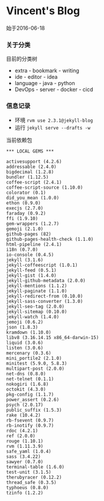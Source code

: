 # Vincent's Blog

始于2016-06-18


### 关于分类

目前的分类树

* extra
        - bookmark
        - writing
* ide
        - editor
        - idea
* language
        - java
        - python
* DevOps
        - server
        - docker
        - cicd

### 信息记录

* 环境 `rvm use 2.3.1@jekyll-blog`
* 运行 `jekyll serve --drafts -w`

当前依赖包

```
*** LOCAL GEMS ***

activesupport (4.2.6)
addressable (2.4.0)
bigdecimal (1.2.8)
bundler (1.12.5)
coffee-script (2.4.1)
coffee-script-source (1.10.0)
colorator (0.1)
did_you_mean (1.0.0)
ethon (0.9.0)
execjs (2.7.0)
faraday (0.9.2)
ffi (1.9.10)
gem-wrappers (1.2.7)
gemoji (2.1.0)
github-pages (82)
github-pages-health-check (1.1.0)
html-pipeline (2.4.1)
i18n (0.7.0)
io-console (0.4.5)
jekyll (3.1.6)
jekyll-coffeescript (1.0.1)
jekyll-feed (0.5.1)
jekyll-gist (1.4.0)
jekyll-github-metadata (2.0.0)
jekyll-mentions (1.1.2)
jekyll-paginate (1.1.0)
jekyll-redirect-from (0.10.0)
jekyll-sass-converter (1.3.0)
jekyll-seo-tag (2.0.0)
jekyll-sitemap (0.10.0)
jekyll-watch (1.4.0)
jemoji (0.6.2)
json (1.8.3)
kramdown (1.10.0)
libv8 (3.16.14.15 x86_64-darwin-15)
liquid (3.0.6)
listen (3.0.6)
mercenary (0.3.6)
mini_portile2 (2.1.0)
minitest (5.9.0, 5.8.3)
multipart-post (2.0.0)
net-dns (0.8.0)
net-telnet (0.1.1)
nokogiri (1.6.8)
octokit (4.3.0)
pkg-config (1.1.7)
power_assert (0.2.6)
psych (2.0.17)
public_suffix (1.5.3)
rake (10.4.2)
rb-fsevent (0.9.7)
rb-inotify (0.9.7)
rdoc (4.2.1)
ref (2.0.0)
rouge (1.10.1)
rvm (1.11.3.9)
safe_yaml (1.0.4)
sass (3.4.22)
sawyer (0.7.0)
terminal-table (1.6.0)
test-unit (3.1.5)
therubyracer (0.12.2)
thread_safe (0.3.5)
typhoeus (0.8.0)
tzinfo (1.2.2)
```